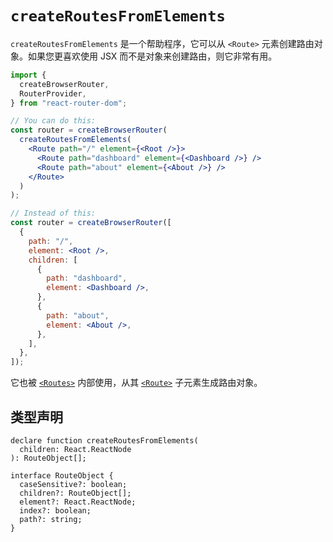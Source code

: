 # `createRoutesFromElements`

`createRoutesFromElements` 是一个帮助程序，它可以从 `<Route>` 元素创建路由对象。如果您更喜欢使用 JSX 而不是对象来创建路由，则它非常有用。

```jsx
import {
  createBrowserRouter,
  RouterProvider,
} from "react-router-dom";

// You can do this:
const router = createBrowserRouter(
  createRoutesFromElements(
    <Route path="/" element={<Root />}>
      <Route path="dashboard" element={<Dashboard />} />
      <Route path="about" element={<About />} />
    </Route>
  )
);

// Instead of this:
const router = createBrowserRouter([
  {
    path: "/",
    element: <Root />,
    children: [
      {
        path: "dashboard",
        element: <Dashboard />,
      },
      {
        path: "about",
        element: <About />,
      },
    ],
  },
]);
```

它也被 [`<Routes>`](https://reactrouter.com/en/main/components/routes) 内部使用，从其 [`<Route>`](https://reactrouter.com/en/main/components/route) 子元素生成路由对象。

## 类型声明

```tsx
declare function createRoutesFromElements(
  children: React.ReactNode
): RouteObject[];

interface RouteObject {
  caseSensitive?: boolean;
  children?: RouteObject[];
  element?: React.ReactNode;
  index?: boolean;
  path?: string;
}
```